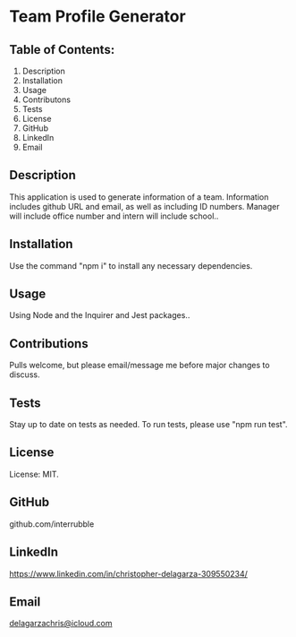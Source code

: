 # Team Profile Generator

## Table of Contents:

1. Description
2. Installation
3. Usage
4. Contributons
5. Tests
6. License
7. GitHub
8. LinkedIn
9. Email

## Description

This application is used to generate information of a team. Information includes github URL and email, as well as including ID numbers. Manager will include office number and intern will include school..

## Installation

Use the command "npm i" to install any necessary dependencies.

## Usage

Using Node and the Inquirer and Jest packages..

## Contributions

Pulls welcome, but please email/message me before major changes to discuss.

## Tests

Stay up to date on tests as needed. To run tests, please use "npm run test".

## License

License: MIT.

## GitHub

github.com/interrubble

## LinkedIn

https://www.linkedin.com/in/christopher-delagarza-309550234/

## Email

delagarzachris@icloud.com
            
